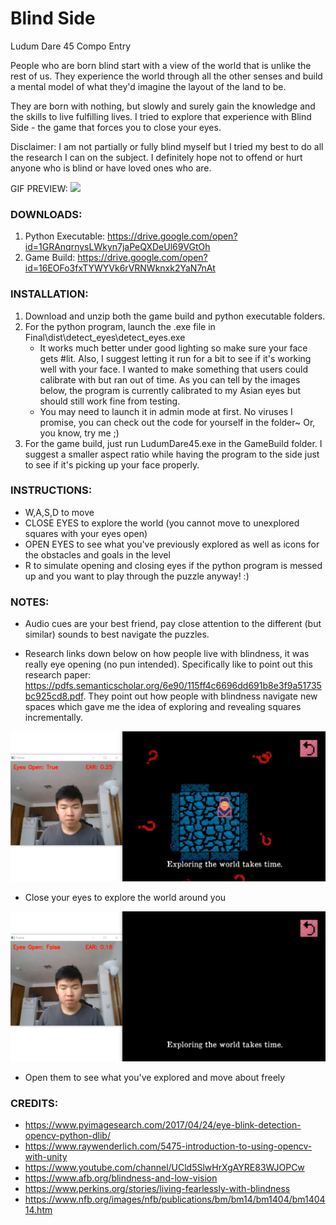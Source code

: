 # Blind Side
Ludum Dare 45 Compo Entry

People who are born blind start with a view of the world that is unlike the rest of us. They experience the world through all the other senses and build a mental model of what they'd imagine the layout of the land to be.

They are born with nothing, but slowly and surely gain the knowledge and the skills to live fulfilling lives. I tried to explore that experience with Blind Side - the game that forces you to close your eyes.

Disclaimer: I am not partially or fully blind myself but I tried my best to do all the research I can on the subject. I definitely hope not to offend or hurt anyone who is blind or have loved ones who are.

GIF PREVIEW: 
![](Marketing/Demo.gif)

### DOWNLOADS:
1. Python Executable: https://drive.google.com/open?id=1GRAnqrnysLWkyn7jaPeQXDeUl69VGtOh
2. Game Build: https://drive.google.com/open?id=16EOFo3fxTYWYVk6rVRNWknxk2YaN7nAt

### INSTALLATION:
1. Download and unzip both the game build and python executable folders.
2. For the python program, launch the .exe file in Final\dist\detect_eyes\detect_eyes.exe 
    - It works much better under good lighting so make sure your face gets #lit. Also, I suggest letting it run for a bit to see if it's working well with your face. I wanted to make something that users could calibrate with but ran out of time. As you can tell by the images below, the program is currently calibrated to my Asian eyes but should still work fine from testing.
    - You may need to launch it in admin mode at first. No viruses I promise, you can check out the code for yourself in the folder~ Or, you know, try me ;) 
3. For the game build, just run LudumDare45.exe in the GameBuild folder. I suggest a smaller aspect ratio while having the program to the side just to see if it's picking up your face properly.

### INSTRUCTIONS:
- W,A,S,D to move
- CLOSE EYES to explore the world (you cannot move to unexplored squares with your eyes open)
- OPEN EYES to see what you've previously explored as well as icons for the obstacles and goals in the level
- R to simulate opening and closing eyes if the python program is messed up and you want to play through the puzzle anyway! :) 

### NOTES:
- Audio cues are your best friend, pay close attention to the different (but similar) sounds to best navigate the puzzles.

- Research links down below on how people live with blindness, it was really eye opening (no pun intended). Specifically like to point out this research paper: https://pdfs.semanticscholar.org/6e90/115ff4c6696dd691b8e3f9a51735bc925cd8.pdf. They point out how people with blindness navigate new spaces which gave me the idea of exploring and revealing squares incrementally.

![Eyes Closed](Marketing/1.jpg)
- Close your eyes to explore the world around you

![Eyes Open](Marketing/2.jpg)
- Open them to see what you've explored and move about freely


### CREDITS:
- https://www.pyimagesearch.com/2017/04/24/eye-blink-detection-opencv-python-dlib/
- https://www.raywenderlich.com/5475-introduction-to-using-opencv-with-unity
- https://www.youtube.com/channel/UCld5SlwHrXgAYRE83WJOPCw
- https://www.afb.org/blindness-and-low-vision
- https://www.perkins.org/stories/living-fearlessly-with-blindness
- https://www.nfb.org/images/nfb/publications/bm/bm14/bm1404/bm140414.htm